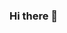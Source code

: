 ### Hi there 👋

<!--
**tul60739/tul60739** is a ✨ _special_ ✨ repository because its `README.md` (this file) appears on your GitHub profile.


Some final project ideas we had were the snake game or something similar to flappy bird.

I am collabroring with Cameron and Preeta.

I do not have any questions as of yet.
